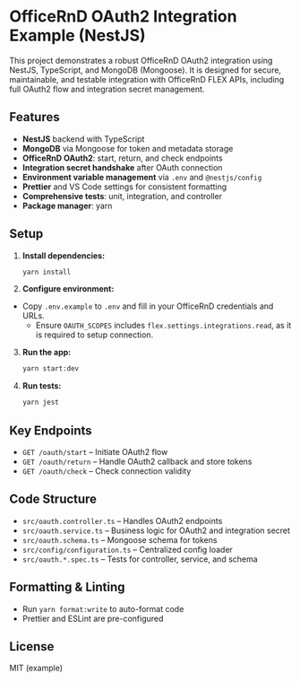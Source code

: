 # OfficeRnD OAuth2 Integration Example (NestJS)

This project demonstrates a robust OfficeRnD OAuth2 integration using NestJS, TypeScript, and MongoDB (Mongoose). It is designed for secure, maintainable, and testable integration with OfficeRnD FLEX APIs, including full OAuth2 flow and integration secret management.

## Features

- **NestJS** backend with TypeScript
- **MongoDB** via Mongoose for token and metadata storage
- **OfficeRnD OAuth2**: start, return, and check endpoints
- **Integration secret handshake** after OAuth connection
- **Environment variable management** via `.env` and `@nestjs/config`
- **Prettier** and VS Code settings for consistent formatting
- **Comprehensive tests**: unit, integration, and controller
- **Package manager**: yarn

## Setup

1. **Install dependencies:**
   ```sh
   yarn install
   ```
2. **Configure environment:**

- Copy `.env.example` to `.env` and fill in your OfficeRnD credentials and URLs.
  - Ensure `OAUTH_SCOPES` includes `flex.settings.integrations.read`, as it is required to setup connection.

3. **Run the app:**
   ```sh
   yarn start:dev
   ```
4. **Run tests:**
   ```sh
   yarn jest
   ```

## Key Endpoints

- `GET /oauth/start` – Initiate OAuth2 flow
- `GET /oauth/return` – Handle OAuth2 callback and store tokens
- `GET /oauth/check` – Check connection validity

## Code Structure

- `src/oauth.controller.ts` – Handles OAuth2 endpoints
- `src/oauth.service.ts` – Business logic for OAuth2 and integration secret
- `src/oauth.schema.ts` – Mongoose schema for tokens
- `src/config/configuration.ts` – Centralized config loader
- `src/oauth.*.spec.ts` – Tests for controller, service, and schema

## Formatting & Linting

- Run `yarn format:write` to auto-format code
- Prettier and ESLint are pre-configured

## License

MIT (example)
